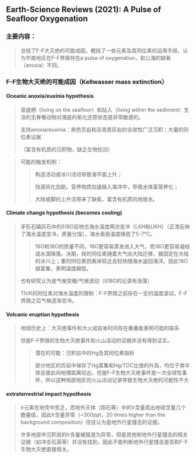 ## Earth-Science Reviews (2021): A Pulse of Seafloor Oxygenation

### 主要内容：

> 总结了F-F大灭绝的可能成因，概括了一些元素及其同位素的运用手段，认为华南地区在F-F界限存在a pulse of oxygenation，和公海的缺氧（anoxia）不同。

### F-F生物大灭绝的可能成因（Kellwasser mass extinction）

#### Oceanic anoxia/euxinia hypothesis

> 营底栖（living on the seafloor）和钻入（living within the sediment）生活的无脊椎动物对海底的氧化还原状态是非常敏感的。
>
> 支持anoxia/euxinia：黑色页岩和沥青质灰岩的全球性广泛沉积；大量的同位素证据
>
> （富含有机质的沉积物，缺乏生物扰动）

> 可能的触发机制：
>
> > 构造活动或冰川活动导致海平面上升；
> >
> > 陆源风化加剧，营养物质加速输入海洋中，导致水体富营养化；
> >
> > 大陆坡脚的上升流带来了缺氧、富含有机质的地层水。

#### Climate change hypothesis (becomes cooling)

> 牙形石磷灰石中的δ18O反映古海水温度两次变冷（LKH和UKH）（正漂反映了海水温度变冷，质量分馏），海水表层温度降低了5-7℃。
>
> > 16O和18O的质量不同，16O更容易蒸发进入大气，而18O更容易凝结成水滴降落。冰期，轻的同位素随着大气向大陆迁移，被固定在大陆的冰川上；重的同位素则离岸较近且较快随海水返回海洋。因此18O越富集，表明温度越低。
>
> 也有研究认为是气候变暖/气候波动（δ18O的记录有涨落）
>
> Th/K的同位素对海水温度的限制：F-F界限之前存在一定的温度波动，F-F界限之后气候逐渐变冷。

#### Volcanic eruption hypothesis

> 地球历史上：大灭绝事件和大火成岩省时间存在重叠能表明可能的联系
>
> 但是F-F界限的生物大灭绝事件和火山活动的证据并没有得到证实。
>
> > 潜在的可能：沉积岩中的Hg及其同位素指标
> >
> > 部分地区的页岩中保存了Hg富集和Hg/TOC比值的升高，均位于南半球且彼此间地理距离较近。但是F-F生物大灭绝事件是一次全球性事件，所以这种局部地区的火山活动记录导致生物大灭绝的可能性不大

#### extraterrestrial impact hypothesis

> Ir元素在地壳中贫乏，而地外天体（陨石等）中的Ir含量高出地球含量几个数量级，因此Ir含量异常（~300ppt，20 times higher than the background composition）往往认为是地外行星撞击的证据。
>
> 许多地层中沉积岩的Ir含量被报道为异常，但是其他和地外行星撞击的相关证据（如冲击石英等）并没有找到，因此不能判断地外行星撞击是否和F-F生物大灭绝直接相关。

